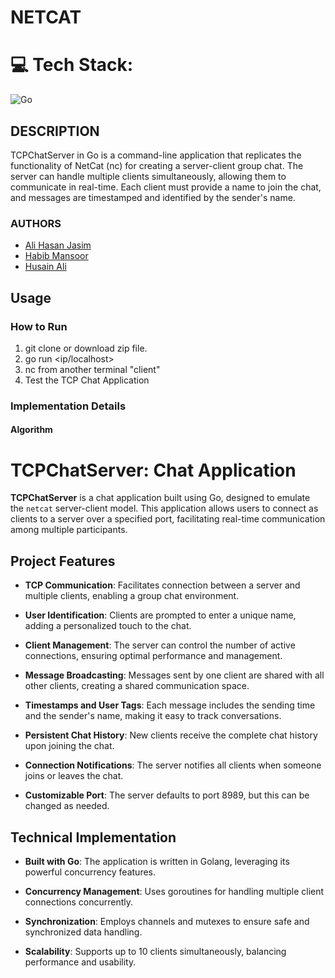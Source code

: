 # NETCAT

# 💻 Tech Stack:
![Go](https://img.shields.io/badge/go-%2300ADD8.svg?style=for-the-badge&logo=go&logoColor=white)


## DESCRIPTION
TCPChatServer in Go is a command-line application that replicates the functionality of NetCat (nc) for creating a server-client group chat. The server can handle multiple clients simultaneously, allowing them to communicate in real-time. Each client must provide a name to join the chat, and messages are timestamped and identified by the sender's name.

### AUTHORS
- [Ali Hasan Jasim](https://github.com/AliHJMM)
- [Habib Mansoor](https://github.com/7abib04)
- [Husain Ali](https://github.com/hujaafar)


## Usage

### How to Run
1. git clone <repository-url> or download zip file.
2. go run <ip/localhost> <port> 
3. nc <ip> <port> from another terminal "client"
4. Test the TCP Chat Application


### Implementation Details

#### Algorithm

# TCPChatServer: Chat Application

**TCPChatServer** is a chat application built using Go, designed to emulate the `netcat` server-client model. This application allows users to connect as clients to a server over a specified port, facilitating real-time communication among multiple participants.

## Project Features

- **TCP Communication**: Facilitates connection between a server and multiple clients, enabling a group chat environment.

- **User Identification**: Clients are prompted to enter a unique name, adding a personalized touch to the chat.

- **Client Management**: The server can control the number of active connections, ensuring optimal performance and management.

- **Message Broadcasting**: Messages sent by one client are shared with all other clients, creating a shared communication space.

- **Timestamps and User Tags**: Each message includes the sending time and the sender's name, making it easy to track conversations.

- **Persistent Chat History**: New clients receive the complete chat history upon joining the chat.

- **Connection Notifications**: The server notifies all clients when someone joins or leaves the chat.

- **Customizable Port**: The server defaults to port 8989, but this can be changed as needed.

## Technical Implementation

- **Built with Go**: The application is written in Golang, leveraging its powerful concurrency features.

- **Concurrency Management**: Uses goroutines for handling multiple client connections concurrently.

- **Synchronization**: Employs channels and mutexes to ensure safe and synchronized data handling.

- **Scalability**: Supports up to 10 clients simultaneously, balancing performance and usability.
